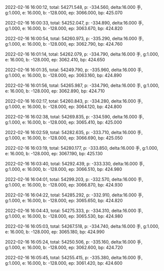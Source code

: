 2022-02-16 16:00:12, total: 54271.548, p: -334.560, delta:16.000 手, g:1.000, e: 16.000, b: -128.000, ep: 3066.000, bp: 425.070

2022-02-16 16:00:33, total: 54252.047, p: -334.890, delta:16.000 手, g:1.000, e: 16.000, b: -128.000, ep: 3063.670, bp: 424.820

2022-02-16 16:00:54, total: 54260.973, p: -335.290, delta:16.000 手, g:1.000, e: 16.000, b: -128.000, ep: 3062.790, bp: 424.760

2022-02-16 16:01:14, total: 54262.079, p: -334.790, delta:16.000 手, g:1.000, e: 16.000, b: -128.000, ep: 3062.410, bp: 424.650

2022-02-16 16:01:35, total: 54249.790, p: -335.960, delta:16.000 手, g:1.000, e: 16.000, b: -128.000, ep: 3063.160, bp: 424.890

2022-02-16 16:01:56, total: 54265.987, p: -334.790, delta:16.000 手, g:1.000, e: 16.000, b: -128.000, ep: 3062.890, bp: 424.710

2022-02-16 16:02:17, total: 54260.843, p: -334.280, delta:16.000 手, g:1.000, e: 16.000, b: -128.000, ep: 3064.120, bp: 424.800

2022-02-16 16:02:38, total: 54269.835, p: -334.590, delta:16.000 手, g:1.000, e: 16.000, b: -128.000, ep: 3065.410, bp: 425.000

2022-02-16 16:02:59, total: 54282.635, p: -333.710, delta:16.000 手, g:1.000, e: 16.000, b: -128.000, ep: 3066.690, bp: 425.050

2022-02-16 16:03:19, total: 54280.177, p: -333.850, delta:16.000 手, g:1.000, e: 16.000, b: -128.000, ep: 3067.190, bp: 425.130

2022-02-16 16:03:40, total: 54292.439, p: -333.330, delta:16.000 手, g:1.000, e: 16.000, b: -128.000, ep: 3066.510, bp: 424.980

2022-02-16 16:04:01, total: 54299.203, p: -332.570, delta:16.000 手, g:1.000, e: 16.000, b: -128.000, ep: 3066.870, bp: 424.930

2022-02-16 16:04:22, total: 54285.292, p: -332.910, delta:16.000 手, g:1.000, e: 16.000, b: -128.000, ep: 3065.650, bp: 424.820

2022-02-16 16:04:43, total: 54275.333, p: -334.310, delta:16.000 手, g:1.000, e: 16.000, b: -128.000, ep: 3065.530, bp: 424.980

2022-02-16 16:05:03, total: 54267.518, p: -334.740, delta:16.000 手, g:1.000, e: 16.000, b: -128.000, ep: 3065.180, bp: 424.990

2022-02-16 16:05:24, total: 54250.506, p: -335.160, delta:16.000 手, g:1.000, e: 16.000, b: -128.000, ep: 3062.600, bp: 424.720

2022-02-16 16:05:45, total: 54255.415, p: -335.380, delta:16.000 手, g:1.000, e: 16.000, b: -128.000, ep: 3061.420, bp: 424.600